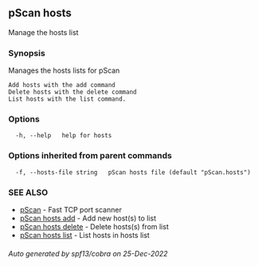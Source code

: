 ## pScan hosts

Manage the hosts list

### Synopsis

Manages the hosts lists for pScan

	Add hosts with the add command
	Delete hosts with the delete command
	List hosts with the list command.

### Options

```
  -h, --help   help for hosts
```

### Options inherited from parent commands

```
  -f, --hosts-file string   pScan hosts file (default "pScan.hosts")
```

### SEE ALSO

* [pScan](pScan.md)	 - Fast TCP port scanner
* [pScan hosts add](pScan_hosts_add.md)	 - Add new host(s) to list
* [pScan hosts delete](pScan_hosts_delete.md)	 - Delete hosts(s) from list
* [pScan hosts list](pScan_hosts_list.md)	 - List hosts in hosts list

###### Auto generated by spf13/cobra on 25-Dec-2022
